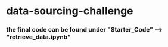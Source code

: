 # data-sourcing-challenge

### the final code can be found under "Starter_Code" --> "retrieve_data.ipynb"
